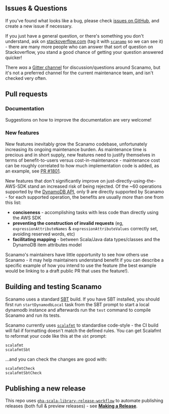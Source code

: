## Issues & Questions

If you've found what looks like a bug, please check [issues on GitHub](https://github.com/scanamo/scanamo/issues),
and create a new issue if necessary.

If you just have a general question, or there's something you don't understand, ask on
[stackoverflow.com](http://stackoverflow.com/questions/ask) (tag it with [`scanamo`](http://stackoverflow.com/questions/tagged/scanamo)
so we can see it) - there are many more people who can answer that sort of question on Stackoverflow,
you stand a good chance of getting your question answered quicker!

There _was_ a [Gitter channel](https://gitter.im/guardian/scanamo) for discussion/questions around Scanamo, but
it's not a preferred channel for the current maintenance team, and isn't checked very often.

## Pull requests

### Documentation

Suggestions on how to improve the documentation are very welcome!

### New features

New features inevitably grow the Scanamo codebase, unfortunately increasing its ongoing
maintenance burden. As maintenance time is precious and in short supply, new features need
to justify themselves in terms of benefit-to-users versus cost-in-maintenance - maintenance
cost can be roughly correlated to how much implementation code is added, as an example, see
[PR #1801](https://github.com/scanamo/scanamo/pull/1801#pullrequestreview-2258441456).

New features that don't significantly improve on just-directly-using-the-AWS-SDK stand an increased
risk of being rejected. Of the ~60 operations supported by the [DynamoDB API](https://docs.aws.amazon.com/amazondynamodb/latest/APIReference/API_Operations_Amazon_DynamoDB.html),
only 9 are directly supported by Scanamo - for each supported operation, the benefits are
usually _more_ than one from this list:

* **conciseness** - accomplishing tasks with less code than directly using the AWS SDK
* **preventing the construction of invalid requests** (eg, `expressionAttributeNames` & `expressionAttributeValues` correctly set, avoiding reserved words, etc)
* **facilitating mapping** - between Scala/Java data types/classes and the DynamoDB item attributes model

Scanamo's maintainers have little opportunity to see how others use Scanamo - it may
help maintainers understand benefit if you can describe a specific example of how you intend to use
the feature (the best example would be linking to a draft public PR that uses the feature!).

## Building and testing Scanamo

Scanamo uses a standard [SBT](https://www.scala-sbt.org/) build. If you
have SBT installed, you should first run `startDynamodbLocal` task from the SBT prompt to start a local dynamodb instance and afterwards run the `test` command to compile Scanamo and run its tests.

Scanamo currently uses [`scalafmt`](https://scalameta.org/scalafmt/) to
standardise code-style - the CI build will fail if formatting doesn't
match the defined rules. You can get Scalafmt to reformat your code like
this at the `sbt` prompt:

```
scalafmt
scalafmtSbt
```

...and you can check the changes are good with:

```
scalafmtCheck
scalafmtSbtCheck
```

## Publishing a new release

This repo uses [`gha-scala-library-release-workflow`](https://github.com/guardian/gha-scala-library-release-workflow)
to automate publishing releases (both full & preview releases) - see
[**Making a Release**](https://github.com/guardian/gha-scala-library-release-workflow/blob/main/docs/making-a-release.md).
